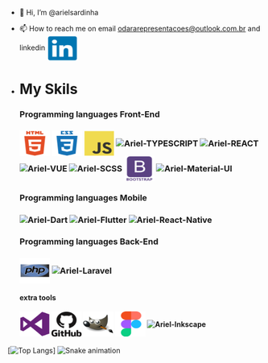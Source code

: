 - 👋 Hi, I’m @arielsardinha
- 📫 How to reach me on email odararepresentacoes@outlook.com.br and linkedin <a href="https://www.linkedin.com/in/ariel-sardinha" target="_blank"> <img alt="Ariel-Linkedin" align="center" height="50" width="60" style="max-width:100%;" src="https://raw.githubusercontent.com/devicons/devicon/master/icons/linkedin/linkedin-original.svg"> </a>

- <h1>My Skils
   <h3>Programming languages Front-End<h3>
         <img alt="Ariel-HTML" align="center" height="50" width="60" style="max-width:100%;" src="https://raw.githubusercontent.com/devicons/devicon/master/icons/html5/html5-plain-wordmark.svg">       
         <img alt="Ariel-Css" align="center" height="50" width="60" style="max-width:100%;"  src="https://raw.githubusercontent.com/devicons/devicon/master/icons/css3/css3-plain-wordmark.svg">    
         <img alt="Ariel-JavaScript" align="center" height="50" width="60" style="max-width:100%;"  src="https://raw.githubusercontent.com/devicons/devicon/master/icons/javascript/javascript-original.svg">
         <img alt="Ariel-TYPESCRIPT" align="center" height="50" width="60" style="max-width:100%;" src="https://cdn.jsdelivr.net/gh/devicons/devicon/icons/typescript/typescript-original.svg">
         <img alt="Ariel-REACT" align="center" height="50" width="60" style="max-width:100%;" src="https://cdn.jsdelivr.net/gh/devicons/devicon/icons/react/react-original-wordmark.svg">
         <img alt="Ariel-VUE" align="center" height="50" width="60" style="max-width:100%;" src="https://cdn.jsdelivr.net/gh/devicons/devicon/icons/vuejs/vuejs-original-wordmark.svg">
         <img alt="Ariel-SCSS" align="center" height="50" width="60" style="max-width:100%;" src="https://cdn.jsdelivr.net/gh/devicons/devicon/icons/sass/sass-original.svg">
         <img alt="Ariel-Bootstrap" align="center" height="50" width="60" style="max-width:100%;"  src="https://raw.githubusercontent.com/devicons/devicon/master/icons/bootstrap/bootstrap-plain-wordmark.svg">
         <img alt="Ariel-Material-UI" align="center" height="50" width="60" style="max-width:100%;"  src="https://cdn.jsdelivr.net/gh/devicons/devicon/icons/materialui/materialui-original.svg">
         
         
  <h3>Programming languages Mobile<h3>
     <img alt="Ariel-Dart" align="center" height="50" width="60" style="max-width:100%;"  src="https://cdn.jsdelivr.net/gh/devicons/devicon/icons/dart/dart-original.svg" style="width:50px;">
     <img alt="Ariel-Flutter" align="center" height="50" width="60" style="max-width:100%;"  src="https://cdn.jsdelivr.net/gh/devicons/devicon/icons/flutter/flutter-original.svg" style="width:50px;">
     <img alt="Ariel-React-Native" align="center" height="50" width="60" style="max-width:100%;"  src="https://cdn.jsdelivr.net/gh/devicons/devicon/icons/react/react-original-wordmark.svg" style="width:50px;">
     
     
  <h3>Programming languages Back-End<h3>
  <img alt="Ariel-PHP" align="center" height="50" width="60" style="max-width:100%;"  src="https://raw.githubusercontent.com/devicons/devicon/master/icons/php/php-original.svg" style="width:50px;">
  <img alt="Ariel-Laravel" align="center" height="50" width="60" style="max-width:100%;"  src="https://cdn.jsdelivr.net/gh/devicons/devicon/icons/laravel/laravel-plain-wordmark.svg" style="width:50px;">    
     
     
   <h4>extra tools<h4>
   <img alt="Ariel-VS-Code" align="center" height="50" width="60" style="max-width:100%;"  src="https://raw.githubusercontent.com/devicons/devicon/master/icons/visualstudio/visualstudio-plain.svg">        
   <img alt="Ariel-GitHub" align="center" height="50" width="60" style="max-width:100%;"  src="https://raw.githubusercontent.com/devicons/devicon/master/icons/github/github-original-wordmark.svg">
   <img alt="Ariel-GIMP" align="center" height="50" width="60" style="max-width:100%;"  src="https://raw.githubusercontent.com/devicons/devicon/master/icons/gimp/gimp-original.svg">
   <img alt="Ariel-Figma" align="center" height="50" width="60" style="max-width:100%;"  src="https://raw.githubusercontent.com/devicons/devicon/master/icons/figma/figma-original.svg">
   <img alt="Ariel-Inkscape" align="center" height="50" width="60" style="max-width:100%;"  src="https://cdn.jsdelivr.net/gh/devicons/devicon/icons/inkscape/inkscape-original-wordmark.svg">
[![Top Langs](https://github-readme-stats.vercel.app/api/top-langs/?username=arielsardinha&layout=compact&langs_count=10)]
![Snake animation](https://github.com/arielsardinha/arielsardinha/blob/output/github-contribution-grid-snake.svg)
   
